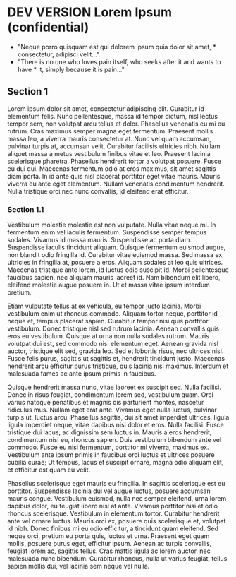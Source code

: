 # DEV VERSION Lorem Ipsum (confidential)
* "Neque porro quisquam est qui dolorem ipsum quia dolor sit amet, * consectetur, adipisci velit..."
* "There is no one who loves pain itself, who seeks after it and wants to have * it, simply because it is pain..."

## Section 1
Lorem ipsum dolor sit amet, consectetur adipiscing elit. Curabitur id elementum felis. Nunc pellentesque, massa id tempor dictum, nisl lectus tempor sem, non volutpat arcu tellus et dolor. Phasellus venenatis eu mi eu rutrum. Cras maximus semper magna eget fermentum. Praesent mollis massa leo, a viverra mauris consectetur at. Nunc vel quam accumsan, pulvinar turpis at, accumsan velit. Curabitur facilisis ultricies nibh. Nullam aliquet massa a metus vestibulum finibus vitae et leo. Praesent lacinia scelerisque pharetra. Phasellus hendrerit tortor a volutpat posuere. Fusce eu dui dui. Maecenas fermentum odio at eros maximus, sit amet sagittis diam porta. In id ante quis nisl placerat porttitor eget vitae mauris. Mauris viverra eu ante eget elementum. Nullam venenatis condimentum hendrerit. Nulla tristique orci nec nunc convallis, id eleifend erat efficitur.

### Section 1.1
Vestibulum molestie molestie est non vulputate. Nulla vitae neque mi. In fermentum enim vel iaculis fermentum. Suspendisse semper tempus sodales. Vivamus id massa mauris. Suspendisse ac porta diam. Suspendisse iaculis tincidunt aliquam. Quisque fermentum euismod augue, non blandit odio fringilla id. Curabitur vitae euismod massa. Sed massa ex, ultricies in fringilla at, posuere a eros. Aliquam sodales at leo quis ultrices. Maecenas tristique ante lorem, id luctus odio suscipit id. Morbi pellentesque faucibus sapien, nec aliquam mauris laoreet id. Nam bibendum elit libero, eleifend molestie augue posuere in. Ut et massa vitae ipsum interdum pretium.

Etiam vulputate tellus at ex vehicula, eu tempor justo lacinia. Morbi vestibulum enim ut rhoncus commodo. Aliquam tortor neque, porttitor id neque et, tempus placerat sapien. Curabitur tempor nisi quis porttitor vestibulum. Donec tristique nisl sed rutrum lacinia. Aenean convallis quis eros eu vestibulum. Quisque at urna non nulla sodales rutrum. Mauris volutpat dui est, sed commodo nisi elementum eget. Aenean gravida nisl auctor, tristique elit sed, gravida leo. Sed et lobortis risus, nec ultrices nisl. Fusce felis purus, sagittis ut sagittis et, hendrerit tincidunt justo. Maecenas hendrerit arcu efficitur purus tristique, quis lacinia nisl maximus. Interdum et malesuada fames ac ante ipsum primis in faucibus.

Quisque hendrerit massa nunc, vitae laoreet ex suscipit sed. Nulla facilisi. Donec in risus feugiat, condimentum lorem sed, vestibulum quam. Orci varius natoque penatibus et magnis dis parturient montes, nascetur ridiculus mus. Nullam eget erat ante. Vivamus eget nulla luctus, pulvinar turpis ut, luctus arcu. Phasellus sagittis, dui sit amet imperdiet ultrices, ligula ligula imperdiet neque, vitae dapibus nisi dolor et eros. Nulla facilisi. Fusce tristique dui lacus, ac dignissim sem luctus in. Mauris a eros hendrerit, condimentum nisl eu, rhoncus sapien. Duis vestibulum bibendum ante vel commodo. Fusce eu nisi fermentum, porttitor mi viverra, maximus ex. Vestibulum ante ipsum primis in faucibus orci luctus et ultrices posuere cubilia curae; Ut tempus, lacus et suscipit ornare, magna odio aliquam elit, et efficitur est quam eu velit.

Phasellus scelerisque eget mauris eu fringilla. In sagittis scelerisque est eu porttitor. Suspendisse lacinia dui vel augue luctus, posuere accumsan mauris congue. Vestibulum euismod, nulla nec semper eleifend, urna lorem dapibus dolor, eu feugiat libero nisl at ante. Vivamus porttitor nisi et odio rhoncus scelerisque. Vestibulum in elementum tortor. Curabitur hendrerit ante vel ornare luctus. Mauris orci ex, posuere quis scelerisque et, volutpat id nibh. Donec finibus mi eu odio efficitur, a tincidunt quam eleifend. Sed neque orci, pretium eu porta quis, luctus et urna. Praesent eget quam mollis, posuere purus eget, efficitur ipsum. Aenean ac turpis convallis, feugiat lorem ac, sagittis tellus. Cras mattis ligula ac lorem auctor, nec malesuada nunc bibendum. Curabitur rhoncus, nulla ut varius feugiat, tellus sapien mollis dui, vel lacinia sem neque vel nulla. 
